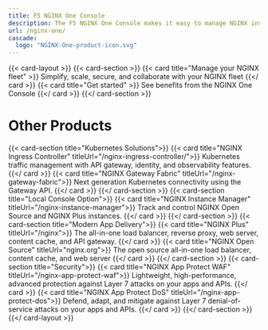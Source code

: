 ```yaml
---
title: F5 NGINX One Console
description: The F5 NGINX One Console makes it easy to manage NGINX instances across locations and environments. The console lets you monitor and control your NGINX fleet from one place—you can check configurations, track performance metrics, identify security vulnerabilities, manage SSL certificates, and more.
url: /nginx-one/
cascade:
  logo: "NGINX-One-product-icon.svg"
---
```

{{< card-layout >}}
  {{< card-section >}}
    {{< card title="Manage your NGINX fleet" >}}
      Simplify, scale, secure, and collaborate with your NGINX fleet 
    {{</ card >}}
    {{< card title="Get started" >}}
      See benefits from the NGINX One Console
    {{</ card >}}
  {{</ card-section >}}

  # Other Products 
  {{< card-section title="Kubernetes Solutions">}}
    {{< card title="NGINX Ingress Controller" titleUrl="/nginx-ingress-controller/">}}
      Kubernetes traffic management with API gateway, identity, and observability features. 
    {{</ card >}}
    {{< card title="NGINX Gateway Fabric" titleUrl="/nginx-gateway-fabric">}}
      Next generation Kubernetes connectivity using the Gateway API. 
    {{</ card >}}
  {{</ card-section >}}
  {{< card-section title="Local Console Option">}}
    {{< card title="NGINX Instance Manager" titleUrl="/nginx-instance-manager">}}
      Track and control NGINX Open Source and NGINX Plus instances. 
    {{</ card >}}
  {{</ card-section >}}
  {{< card-section title="Modern App Delivery">}}
    {{< card title="NGINX Plus" titleUrl="/nginx">}}
      The all-in-one load balancer, reverse proxy, web server, content cache, and API gateway. 
    {{</ card >}}
    {{< card title="NGINX Open Source" titleUrl="nginx.org">}}
      The open source all-in-one load balancer, content cache, and web server 
    {{</ card >}}
  {{</ card-section >}}
  {{< card-section title="Security">}}
    {{< card title="NGINX App Protect WAF" titleUrl="/nginx-app-protect-waf">}}
      Lightweight, high-performance, advanced protection against Layer 7 attacks on your apps and APIs. 
    {{</ card >}}
    {{< card title="NGINX App Protect DoS" titleUrl="/nginx-app-protect-dos">}}
      Defend, adapt, and mitigate against Layer 7 denial-of-service attacks on your apps and APIs. 
    {{</ card >}}
  {{</ card-section >}}
{{</ card-layout >}}